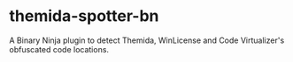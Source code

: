 # themida-spotter-bn
A Binary Ninja plugin to detect Themida, WinLicense and Code Virtualizer's obfuscated code locations.
